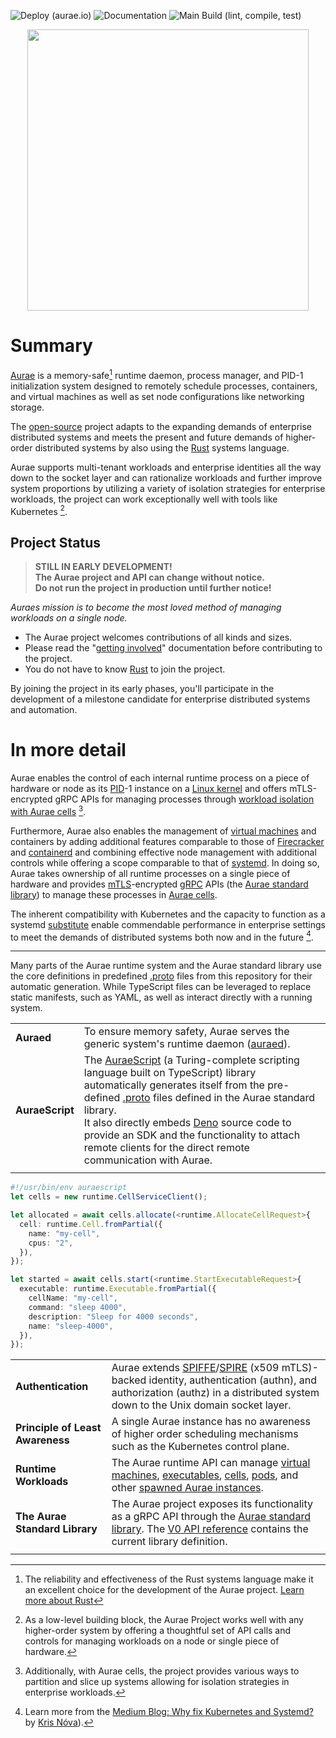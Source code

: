 <!-- THE DOCUMENT -->

![Deploy (aurae.io)] ![Documentation] ![Main Build (lint, compile, test)]

<p align="center">
  <img src="https://raw.githubusercontent.com/aurae-runtime/aurae/main/docs/assets/logo-1024x1024.png" width="450">
</p>

# Summary

[Aurae] is a memory-safe[^memory-safe] runtime daemon, process manager, and PID-1 initialization
system designed to remotely schedule processes, containers, and virtual machines
as well as set node configurations like networking storage.

The [open-source] project adapts to the expanding demands of enterprise
distributed systems and meets the present and future demands of
higher-order distributed systems by also using the [Rust] systems language.

Aurae supports multi-tenant workloads and enterprise identities all the way down
to the socket layer and can rationalize workloads and further improve system
proportions by utilizing a variety of isolation strategies for enterprise
workloads, the project can work exceptionally well with tools like Kubernetes [^compare].

## Project Status

> **STILL IN EARLY DEVELOPMENT!**<br> 
> **The Aurae project and API can change without notice.**<br>
> **Do not run the project in production until further notice!** 
> <br>

_Auraes mission is to become the most loved method of managing workloads on a_
_single node._

- The Aurae project welcomes contributions of all kinds and sizes.
- Please read the "[getting involved]" documentation before contributing to the
  project.
- You do not have to know [Rust] to join the project.

By joining the project in its early phases, you'll participate in the
development of a milestone candidate for enterprise distributed systems and
automation.

# **In more detail**

Aurae enables the control of each internal runtime process on a piece of
hardware or node as its [PID]-1 instance on a [Linux kernel] and offers
mTLS-encrypted gRPC APIs for managing processes through
[workload isolation with Aurae cells] [^cells].

Furthermore, Aurae also enables the management of [virtual machines] and
containers by adding additional features comparable to those of [Firecracker]
and [containerd] and combining effective node management with additional
controls while offering a scope comparable to that of [systemd]. In doing so,
Aurae takes ownership of all runtime processes on a single piece of hardware and
provides [mTLS]-encrypted [gRPC] APIs (the [Aurae standard library]) to manage
these processes in [Aurae cells].

The inherent compatibility with Kubernetes and the capacity to function as a
systemd [substitute](#project-status) enable commendable performance in
enterprise settings to meet the demands of distributed systems both now and in
the future [^medium].

---

Many parts of the Aurae runtime system and the Aurae standard library use the
core definitions in predefined [.proto] files from this repository for their
automatic generation. While TypeScript files can be leveraged to replace static
manifests, such as YAML, as well as interact directly with a running system.

|||
| :--- | :--- |
| **Auraed**      | To ensure memory safety, Aurae serves the generic system's runtime daemon ([auraed]).|
| **AuraeScript** | The [AuraeScript] (a Turing-complete scripting language built on TypeScript) library automatically generates itself from the pre-defined [.proto] files defined in the Aurae standard library.<br>It also directly embeds [Deno] source code to provide an SDK and the functionality to attach remote clients for the direct remote communication with Aurae. |
|||

```typescript
#!/usr/bin/env auraescript
let cells = new runtime.CellServiceClient();

let allocated = await cells.allocate(<runtime.AllocateCellRequest>{
  cell: runtime.Cell.fromPartial({
    name: "my-cell",
    cpus: "2",
  }),
});

let started = await cells.start(<runtime.StartExecutableRequest>{
  executable: runtime.Executable.fromPartial({
    cellName: "my-cell",
    command: "sleep 4000",
    description: "Sleep for 4000 seconds",
    name: "sleep-4000",
  }),
});
```

|||
| :--- | :--- |
| **Authentication**               | Aurae extends [SPIFFE]/[SPIRE] (x509 mTLS)-backed identity, authentication (authn), and authorization (authz) in a distributed system down to the Unix domain socket layer. |
| **Principle of Least Awareness** | A single Aurae instance has no awareness of higher order scheduling mechanisms such as the Kubernetes control plane.                                                        |
| **Runtime Workloads**            | The Aurae runtime API can manage [virtual machines], [executables], [cells], [pods], and other [spawned Aurae instances].                                                   |
| **The Aurae Standard Library**   | The Aurae project exposes its functionality as a gRPC API through the [Aurae standard library]. The [V0 API reference] contains the current library definition.             |
|||

<!-- All the links!! -->
<!-- +Footnotes -->

[^cells]:
    Additionally, with Aurae cells, the project provides various ways to partition
    and slice up systems allowing for isolation strategies in enterprise workloads.

[^compare]:
    As a low-level building block, the Aurae Project works well with any
    higher-order system by offering a thoughtful set of API calls and controls for
    managing workloads on a node or single piece of hardware.

[^medium]:
    Learn more from the [Medium Blog: Why fix Kubernetes and Systemd?] by
    [Kris Nóva]).

[^memory-safe]: 
    The reliability and effectiveness of the Rust systems language make it an excellent choice for the development of the Aurae project. [Learn more about Rust]

<!-- +Status Badges -->

[deploy (aurae.io)]: https://github.com/aurae-runtime/aurae/actions/workflows/091-deploy-website-documentation-ubuntu-make-docs.yml/badge.svg?branch=main "https://github.com/aurae-runtime/aurae/actions/workflows/091-deploy-website-documentation-ubuntu-make-docs.yml"
[documentation]: https://github.com/aurae-runtime/aurae/actions/workflows/036-check-website-documentation-aurae-builder-make-check-docs.yml/badge.svg "https://github.com/aurae-runtime/aurae/actions/workflows/036-check-website-documentation-aurae-builder-make-check-docs.yml"
[main build (lint, compile, test)]: https://github.com/aurae-runtime/aurae/actions/workflows/001-cargo-install-ubuntu-make-build.yml/badge.svg?branch=main "https://github.com/aurae-runtime/aurae/actions/workflows/001-cargo-install-ubuntu-make-build.yml"

<!-- +aurae.io/ -->

[aurae cells]: https://aurae.io/blog/24-10-2022-aurae-cells/ "Learn more about Aurae cells"
[aurae standard library]: https://aurae.io/stdlib/ "Learn more about Auraes standard library"
[aurae]: https://aurae.io/ "Visit aurae.io"
[cells]: https://aurae.io/stdlib/v0/#cell "Processes running in a shared cgroup namespace"
[executables]: https://aurae.io/stdlib/v0/#executable "Basic runtime processes"
[getting involved]: https://aurae.io/community/#getting-involved "Participate and contribute!"
[pods]: https://aurae.io/stdlib/v0/#pod "Cells running in spawned instances"
[spawned aurae instances]: https://aurae.io/stdlib/v0/#instance "Short lived nested virtual instances of Aurae"
[v0 api reference]: https://aurae.io/stdlib/v0/ "Learn more about the current Aurae library definitions"
[virtual machines]: https://aurae.io/stdlib/v0/#virtualmachine "Long-lived arbitrary virtual machines"
[workload isolation with aurae cells]: https://aurae.io/blog/2022-10-24-aurae-cells/#IntroducingAuraeCells "Aurae Blog: 2022-10-24"

<!-- +Wiki -->

[grpc]: https://en.wikipedia.org/wiki/GRPC "Read about gRPC"
[mtls]: https://en.wikipedia.org/wiki/Mutual_authentication#mTLS "Read about mTLS"
[pid]: https://en.wikipedia.org/wiki/Process_identifier "Read about PID"

<!-- +Github -->

[auraed]: https://github.com/aurae-runtime/auraed "Check out the Aurae runtime deamon on Github 🌟"
[auraescript]: https://github.com/aurae-runtime/aurae/tree/main/auraescript "Check out the Auraescript on Github 🌟"
[containerd]: https://github.com/containerd/containerd "Read about containerd on GH"
[firecracker]: https://github.com/firecracker-microvm/firecracker "Read about firecracker on Github"
[kris nóva]: https://github.com/krisnova "Check out Kris Nóva on Github 🌟"
[open-source]: https://github.com/aurae-runtime/aurae/blob/main/LICENSE "Apache License 2.0"
[spiffe]: https://github.com/spiffe "Read about SPIFFE"
[spire]: https://github.com/spiffe/spire "Read about SPIRE"

<!-- +External links -->

[.proto]: https://protobuf.dev/ "Read more about Protocol Buffers"
[deno]: https://deno.land "Read more about Deno"
[learn more about rust]: https://doc.rust-lang.org/book/ "The book about the Rust programming language"
[linux kernel]: https://git.kernel.org/ "Learn about the Linux kernels"
[medium blog: why fix kubernetes and systemd?]: https://medium.com/@kris-nova/why-fix-kubernetes-and-systemd-782840e50104 "Learn more about the possibilies of Aurae"
[rust]: https://www.rust-lang.org/ "Read and learn more about the Rust language"
[systemd]: https://www.freedesktop.org/wiki/Software/systemd/ "Read about Systemd"
[yaml]: https://yaml.org/ "Read more about YAML"
